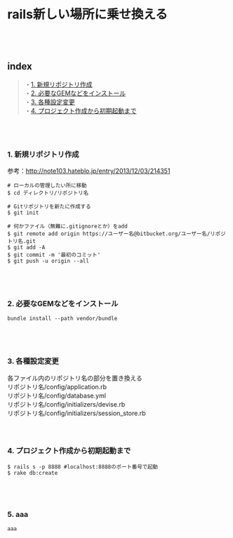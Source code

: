 
# rails新しい場所に乗せ換える

　  
　  
## index
> ・<a href="#anc_1">1. 新規リポジトリ作成</a>  
 ・<a href="#anc_2">2. 必要なGEMなどをインストール</a>  
 ・<a href="#anc_2">3. 各種設定変更</a>  
 ・<a href="#anc_2">4. プロジェクト作成から初期起動まで</a>  

　  
　  
<a id="anc_1"></a>
### 1. 新規リポジトリ作成
参考：http://note103.hateblo.jp/entry/2013/12/03/214351  
```erb
# ローカルの管理したい所に移動
$ cd ディレクトリ/リポジトリ名

# Gitリポジトリを新たに作成する
$ git init

# 何かファイル（無難に.gitignoreとか）をadd
$ git remote add origin https://ユーザー名@bitbucket.org/ユーザー名/リポジトリ名.git
$ git add -A
$ git commit -m '最初のコミット'
$ git push -u origin --all
```
　  
　  
<a id="anc_2"></a>
### 2. 必要なGEMなどをインストール
```
bundle install --path vendor/bundle
```
　  
　  
<a id="anc_3"></a>
### 3. 各種設定変更
各ファイル内のリポジトリ名の部分を置き換える  
リポジトリ名/config/application.rb  
リポジトリ名/config/database.yml  
リポジトリ名/config/initializers/devise.rb  
リポジトリ名/config/initializers/session_store.rb  
　  
　  
<a id="anc_4"></a>
### 4. プロジェクト作成から初期起動まで
```
$ rails s -p 8888 #localhost:8888のポート番号で起動
$ rake db:create
```
　  
　  
<a id="anc_5"></a>
### 5. aaa
```erb
aaa
```


